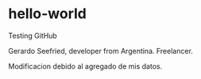 # hello-world
Testing GitHub

Gerardo Seefried, developer from Argentina. Freelancer.

Modificacion debido al agregado de mis datos.


